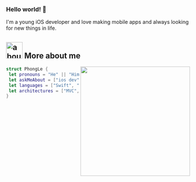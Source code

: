 ### Hello world! 👋

I'm a young iOS developer and love making mobile apps and always looking for new things in life.

## <img width="45" alt="about" src="https://media.giphy.com/media/ICOgUNjpvO0PC/giphy.gif"> More about me

<img align="right" width="300" src="https://i2.wp.com/allhtaccess.info/wp-content/uploads/2018/03/programming.gif?fit=1281%2C716&ssl=1" />

```swift
struct PhongLe {
 let pronouns = "He" || "Him",
 let askMeAbout = ["ios dev", "tech", "game", "coffee"]
 let languages = ["Swift", "C", "C++", "Javascript", "Java"]
 let architectures = ["MVC", "MVVM"]
}
```
